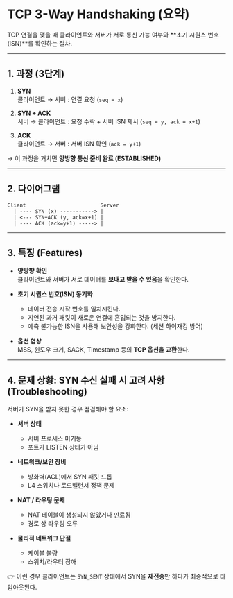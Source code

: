 # TCP 3-Way Handshaking (요약)

TCP 연결을 맺을 때 클라이언트와 서버가 서로 통신 가능 여부와 **초기 시퀀스 번호(ISN)**를 확인하는 절차.

---

## 1. 과정 (3단계)

1. **SYN**  
   클라이언트 → 서버 : 연결 요청 (`seq = x`)

2. **SYN + ACK**  
   서버 → 클라이언트 : 요청 수락 + 서버 ISN 제시 (`seq = y, ack = x+1`)

3. **ACK**  
   클라이언트 → 서버 : 서버 ISN 확인 (`ack = y+1`)

→ 이 과정을 거치면 **양방향 통신 준비 완료 (ESTABLISHED)**

---

## 2. 다이어그램

```text
Client                        Server
  | ---- SYN (x) -----------> |
  | <--- SYN+ACK (y, ack=x+1) |
  | ---- ACK (ack=y+1) -----> |
```

---

## 3. 특징 (Features)

- **양방향 확인**  
  클라이언트와 서버가 서로 데이터를 **보내고 받을 수 있음**을 확인한다.

- **초기 시퀀스 번호(ISN) 동기화**  
  - 데이터 전송 시작 번호를 일치시킨다.  
  - 지연된 과거 패킷이 새로운 연결에 혼입되는 것을 방지한다.  
  - 예측 불가능한 ISN을 사용해 보안성을 강화한다. (세션 하이재킹 방어)

- **옵션 협상**  
  MSS, 윈도우 크기, SACK, Timestamp 등의 **TCP 옵션을 교환**한다.

---

## 4. 문제 상황: SYN 수신 실패 시 고려 사항 (Troubleshooting)

서버가 SYN을 받지 못한 경우 점검해야 할 요소:

- **서버 상태**  
  - 서버 프로세스 미기동  
  - 포트가 LISTEN 상태가 아님  

- **네트워크/보안 장비**  
  - 방화벽(ACL)에서 SYN 패킷 드롭  
  - L4 스위치나 로드밸런서 정책 문제  

- **NAT / 라우팅 문제**  
  - NAT 테이블이 생성되지 않았거나 만료됨  
  - 경로 상 라우팅 오류  

- **물리적 네트워크 단절**  
  - 케이블 불량  
  - 스위치/라우터 장애  

👉 이런 경우 클라이언트는 `SYN_SENT` 상태에서 SYN을 **재전송**만 하다가 최종적으로 타임아웃된다.  
